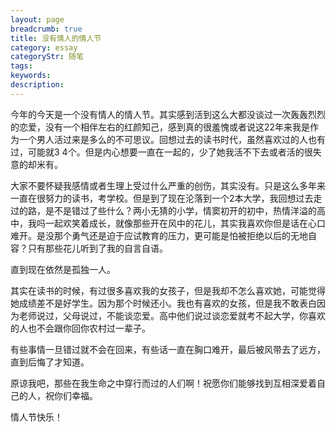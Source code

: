 ```yaml
---
layout: page
breadcrumb: true
title: 没有情人的情人节
category: essay
categoryStr: 随笔
tags: 
keywords:
description: 
---
```



今年的今天是一个没有情人的情人节。其实感到活到这么大都没谈过一次轰轰烈烈的恋爱，没有一个相伴左右的红颜知己，感到真的很羞愧或者说这22年来我是作为一个男人活过来是多么的不可思议。回想过去的读书时代，虽然喜欢过的人也有过，可能就3 4个。但是内心想要一直在一起的，少了她我活不下去或者活的很失意的却米有。

大家不要怀疑我感情或者生理上受过什么严重的创伤，其实没有。只是这么多年来一直在很努力的读书，考学校。但是到了现在沦落到一个2本大学，我回想过去走过的路，是不是错过了些什么？两小无猜的小学，情窦初开的初中，热情洋溢的高中，我吗一起欢笑着成长，就像那些开在风中的花儿，其实我喜欢你但是话在心口难开。是没那个勇气还是迫于应试教育的压力，更可能是怕被拒绝以后的无地自容？只有那些花儿听到了我的自言自语。

直到现在依然是孤独一人。

其实在读书的时候，有过很多喜欢我的女孩子，但是我却不怎么喜欢她，可能觉得她成绩差不是好学生。因为那个时候还小。我也有喜欢的女孩，但是我不敢表白因为老师说过，父母说过，不能谈恋爱。高中他们说过谈恋爱就考不起大学，你喜欢的人也不会跟你回你农村过一辈子。

有些事情一旦错过就不会在回来，有些话一直在胸口难开，最后被风带去了远方，直到后悔了才知道。

原谅我吧，那些在我生命之中穿行而过的人们啊！祝愿你们能够找到互相深爱着自己的人，祝你们幸福。

情人节快乐！